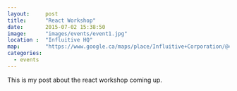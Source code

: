 ```yaml
---
layout:     post
title:      "React Workshop"
date:       2015-07-02 15:38:50
image:      "images/events/event1.jpg"
location :  "Influitive HQ"
map:        "https://www.google.ca/maps/place/Influitive+Corporation/@43.6422256,-79.4072297,17z/data=!3m1!4b1!4m2!3m1!1s0x0000000000000000:0xf3329297b10af92d"
categories:
  - events
---
```

This is my post about the react workshop coming up.
